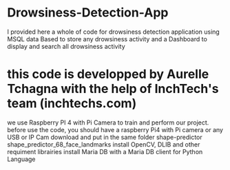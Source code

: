 # Drowsiness-Detection-App
I provided here a whole of code for drowsiness detection application using MSQL data Based to store any drowsiness activity and a Dashboard to display and search all drowsiness activity 
# this code is developped by Aurelle Tchagna with the help of InchTech's team (inchtechs.com)
we use Raspberry PI 4 with Pi Camera to train and perform our project.
before use the code, you should have a raspberry Pi4 with Pi camera or any USB or IP Cam
download and put in the same folder shape-predictor shape_predictor_68_face_landmarks
install OpenCV, DLIB and other requiment librairies
install Maria DB with a Maria DB client for Python Language
